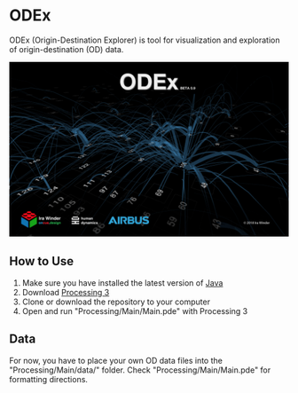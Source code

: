 # ODEx
ODEx (Origin-Destination Explorer) is tool for visualization and exploration of origin-destination (OD) data.

![ODEx by Ira Winder](Processing/Main/data/loadingScreen.jpg?raw=true "Origin Destination Explorer by Ira Winder")

## How to Use

1. Make sure you have installed the latest version of [Java](https://www.java.com/verify/)
2. Download [Processing 3](https://processing.org/download/)
3. Clone or download the repository to your computer
4. Open and run "Processing/Main/Main.pde" with Processing 3

## Data
For now, you have to place your own OD data files into the "Processing/Main/data/" folder.  Check "Processing/Main/Main.pde" for formatting directions.
